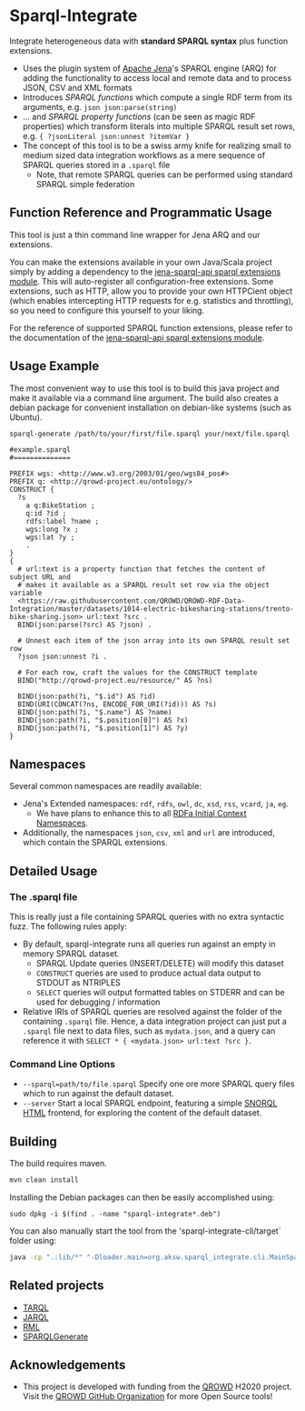 # Sparql-Integrate
Integrate heterogeneous data with **standard SPARQL syntax** plus function extensions.


* Uses the plugin system of [Apache Jena](http://jena.apache.org/)'s SPARQL engine (ARQ) for adding the functionality to access local and remote data and to process JSON, CSV and XML formats
* Introduces *SPARQL functions* which compute a single RDF term from its arguments, e.g. `json json:parse(string)`
* ... and *SPARQL property functions* (can be seen as magic RDF properties) which transform literals into multiple SPARQL result set rows, e.g. `{ ?jsonLiteral json:unnest ?itemVar }`
* The concept of this tool is to be a swiss army knife for realizing small to medium sized data integration workflows as a mere sequence of SPARQL queries stored in a `.sparql` file
  * Note, that remote SPARQL queries can be performed using standard SPARQL simple federation


## Function Reference and Programmatic Usage
This tool is just a thin command line wrapper for Jena ARQ and our extensions.

You can make the extensions available in your own Java/Scala project simply by adding a dependency to the
[jena-sparql-api sparql extensions module](https://github.com/SmartDataAnalytics/jena-sparql-api/tree/master/jena-sparql-api-sparql-ext).
This will auto-register all configuration-free extensions. Some extensions, such as HTTP, allow you to provide your own HTTPCient object (which enables intercepting HTTP requests for e.g. statistics and throttling), so you need to configure this yourself to your liking.


For the reference of supported SPARQL function extensions, please refer to the documentation of the [jena-sparql-api sparql extensions module](https://github.com/SmartDataAnalytics/jena-sparql-api/tree/master/jena-sparql-api-sparql-ext). 


## Usage Example

The most convenient way to use this tool is to build this java project and make it available via a command line argument.
The build also creates a debian package for convenient installation on debian-like systems (such as Ubuntu).


```bash
sparql-generate /path/to/your/first/file.sparql your/next/file.sparql
```


```sparql
#example.sparql
#==============

PREFIX wgs: <http://www.w3.org/2003/01/geo/wgs84_pos#>
PREFIX q: <http://qrowd-project.eu/ontology/>
CONSTRUCT {
  ?s
    a q:BikeStation ;
    q:id ?id ;
    rdfs:label ?name ;
    wgs:long ?x ;
    wgs:lat ?y ;
    .
}
{
  # url:text is a property function that fetches the content of subject URL and
  # makes it available as a SPARQL result set row via the object variable
  <https://raw.githubusercontent.com/QROWD/QROWD-RDF-Data-Integration/master/datasets/1014-electric-bikesharing-stations/trento-bike-sharing.json> url:text ?src .
  BIND(json:parse(?src) AS ?json) .

  # Unnest each item of the json array into its own SPARQL result set row
  ?json json:unnest ?i .

  # For each row, craft the values for the CONSTRUCT template
  BIND("http://qrowd-project.eu/resource/" AS ?ns)

  BIND(json:path(?i, "$.id") AS ?id)
  BIND(URI(CONCAT(?ns, ENCODE_FOR_URI(?id))) AS ?s)
  BIND(json:path(?i, "$.name") AS ?name)
  BIND(json:path(?i, "$.position[0]") AS ?x)
  BIND(json:path(?i, "$.position[1]") AS ?y)
}
```

## Namespaces
Several common namespaces are readily available:

* Jena's Extended namespaces: `rdf`, `rdfs`, `owl`, `dc`, `xsd`, `rss`, `vcard`, `ja`, `eg`.
  * We have plans to enhance this to all [RDFa Initial Context Namespaces]( https://www.w3.org/2011/rdfa-context/rdfa-1.1).
* Additionally, the namespaces `json`, `csv`, `xml` and `url` are introduced, which contain the SPARQL extensions.

## Detailed Usage

### The .sparql file
This is really just a file containing SPARQL queries with no extra syntactic fuzz.
The following rules apply:

* By default, sparql-integrate runs all queries run against an empty in memory SPARQL dataset.
  * SPARQL Update queries (INSERT/DELETE) will modify this dataset
  * `CONSTRUCT` queries are used to produce actual data output to STDOUT as NTRIPLES
  * `SELECT` queries will output formatted tables on STDERR and can be used for debugging / information
* Relative IRIs of SPARQL queries are resolved against the folder of the containing `.sparql` file. 
Hence, a data integration project can just put a `.sparql` file next to data files, such as `mydata.json`, and a query can reference it with `SELECT * { <mydata.json> url:text ?src }`.

### Command Line Options

* `--sparql=path/to/file.sparql` Specify one ore more SPARQL query files which to run against the default dataset.
* `--server` Start a local SPARQL endpoint, featuring a simple [SNORQL HTML](https://github.com/kurtjx/SNORQL) frontend, for exploring the content of the default dataset.

## Building
The build requires maven. 

```bash
mvn clean install
```

Installing the Debian packages can then be easily accomplished using:
```
sudo dpkg -i $(find . -name "sparql-integrate*.deb")
```

You can also manually start the tool from the 'sparql-integrate-cli/target` folder using:
```bash
java -cp ".:lib/*" "-Dloader.main=org.aksw.sparql_integrate.cli.MainSparqlIntegrateCli" "org.springframework.boot.loader.PropertiesLauncher" "your" "args"
```

## Related projects

* [TARQL](https://github.com/tarql/tarql)
* [JARQL](https://github.com/linked-solutions/jarql)
* [RML](http://rml.io)
* [SPARQLGenerate](http://w3id.org/sparql-generate)

## Acknowledgements

* This project is developed with funding from the [QROWD](http://qrowd-project.eu/) H2020 project. Visit the [QROWD GitHub Organization](https://github.com/Qrowd) for more Open Source tools!

